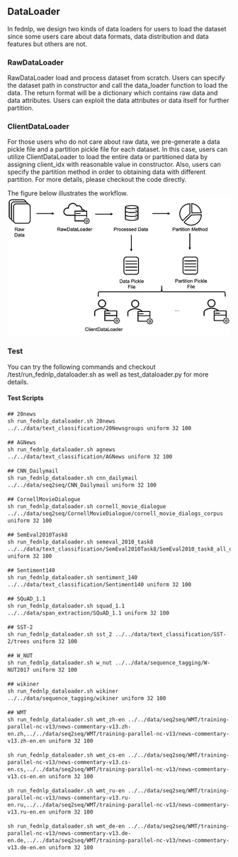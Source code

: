 ## DataLoader

In fednlp, we design two kinds of data loaders for users to load the dataset since some users care about data formats,
data distribution and data features but others are not.

### RawDataLoader
RawDataLoader load and process dataset from scratch. Users can specify the dataset path in constructor and call the 
data_loader function to load the data. The return format will be a dictionary which contains raw data and data attributes.
Users can exploit the data attributes or data itself for further partition.

### ClientDataLoader
For those users who do not care about raw data, we pre-generate a data pickle file and a partition pickle file for each 
dataset. In this case, users can utilize ClientDataLoader to load the entire data or partitioned data by assigning client_idx
with reasonable value in constructor. Also, users can specify the partition method in order to obtaining data with 
different partition. For more details, please checkout the code directly.

The figure below illustrates the workflow.
![avatar](docs/images/data_loader_work_flow.jpg)



### Test
You can try the following commands and checkout /test/run_fednlp_dataloader.sh as well as test_dataloader.py for more
details.

#### Test Scripts
``` 
## 20news
sh run_fednlp_dataloader.sh 20news ../../data/text_classification/20Newsgroups uniform 32 100

## AGNews
sh run_fednlp_dataloader.sh agnews ../../data/text_classification/AGNews uniform 32 100

## CNN_Dailymail
sh run_fednlp_dataloader.sh cnn_dailymail ../../data/seq2seq/CNN_Dailymail uniform 32 100

## CornellMovieDialogue
sh run_fednlp_dataloader.sh cornell_movie_dialogue ../../data/seq2seq/CornellMovieDialogue/cornell_movie_dialogs_corpus uniform 32 100

## SemEval2010Task8
sh run_fednlp_dataloader.sh semeval_2010_task8 ../../data/text_classification/SemEval2010Task8/SemEval2010_task8_all_data uniform 32 100

## Sentiment140
sh run_fednlp_dataloader.sh sentiment_140 ../../data/text_classification/Sentiment140 uniform 32 100

## SQuAD_1.1
sh run_fednlp_dataloader.sh squad_1.1 ../../data/span_extraction/SQuAD_1.1 uniform 32 100

## SST-2
sh run_fednlp_dataloader.sh sst_2 ../../data/text_classification/SST-2/trees uniform 32 100

## W_NUT
sh run_fednlp_dataloader.sh w_nut ../../data/sequence_tagging/W-NUT2017 uniform 32 100

## wikiner
sh run_fednlp_dataloader.sh wikiner ../../data/sequence_tagging/wikiner uniform 32 100

## WMT
sh run_fednlp_dataloader.sh wmt_zh-en ../../data/seq2seq/WMT/training-parallel-nc-v13/news-commentary-v13.zh-en.zh,../../data/seq2seq/WMT/training-parallel-nc-v13/news-commentary-v13.zh-en.en uniform 32 100

sh run_fednlp_dataloader.sh wmt_cs-en ../../data/seq2seq/WMT/training-parallel-nc-v13/news-commentary-v13.cs-en.cs,../../data/seq2seq/WMT/training-parallel-nc-v13/news-commentary-v13.cs-en.en uniform 32 100

sh run_fednlp_dataloader.sh wmt_ru-en ../../data/seq2seq/WMT/training-parallel-nc-v13/news-commentary-v13.ru-en.ru,../../data/seq2seq/WMT/training-parallel-nc-v13/news-commentary-v13.ru-en.en uniform 32 100

sh run_fednlp_dataloader.sh wmt_de-en ../../data/seq2seq/WMT/training-parallel-nc-v13/news-commentary-v13.de-en.de,../../data/seq2seq/WMT/training-parallel-nc-v13/news-commentary-v13.de-en.en uniform 32 100
```